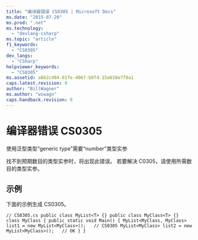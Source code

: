 ```yaml
---
title: "编译器错误 CS0305 | Microsoft Docs"
ms.date: "2015-07-20"
ms.prod: ".net"
ms.technology: 
  - "devlang-csharp"
ms.topic: "article"
f1_keywords: 
  - "CS0305"
dev_langs: 
  - "CSharp"
helpviewer_keywords: 
  - "CS0305"
ms.assetid: a862c484-01fe-4067-b0f4-15a618e7f8a1
caps.latest.revision: 9
author: "BillWagner"
ms.author: "wiwagn"
caps.handback.revision: 9
---
```

# 编译器错误 CS0305
使用泛型类型“generic type”需要“number”类型实参  
  
 找不到预期数目的类型实参时，将出现此错误。 若要解决 C0305，请使用所需数目的类型实参。  
  
## 示例  
 下面的示例生成 CS0305。  
  
```  
// CS0305.cs public class MyList<T> {} public class MyClass<T> {} class MyClass { public static void Main() { MyList<MyClass, MyClass> list1 = new MyList<MyClass>();   // CS0305 MyList<MyClass> list2 = new MyList<MyClass>();   // OK } }  
```